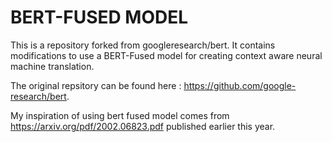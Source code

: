# BERT-FUSED MODEL

This is a repository forked from googleresearch/bert. It contains modifications to use a BERT-Fused model for creating context aware neural machine translation.

The original repsitory can be found here : https://github.com/google-research/bert.

My inspiration of using bert fused model comes from https://arxiv.org/pdf/2002.06823.pdf published earlier this year.




